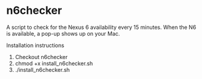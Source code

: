 n6checker
=========

A script to check for the Nexus 6 availability every 15 minutes. When the N6 is available, a pop-up shows up on your Mac.

Installation instructions
1. Checkout n6checker
2. chmod +x install_n6checker.sh
3. ./install_n6checker.sh
